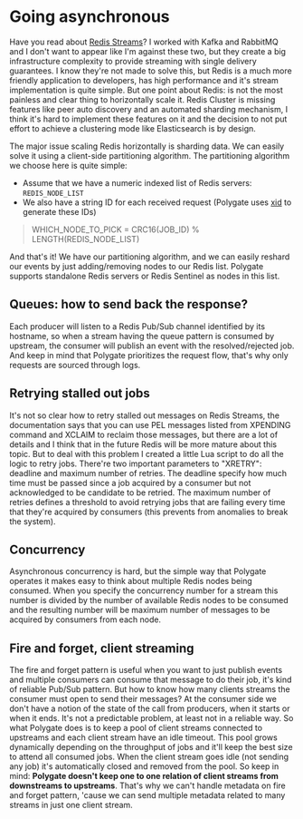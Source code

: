 # Going asynchronous

Have you read about [Redis Streams](https://redis.io/topics/streams-intro)? I worked with Kafka and RabbitMQ and I don't want to appear like I'm against these two, but they create a big infrastructure complexity to provide streaming with single delivery guarantees. I know they're not made to solve this, but Redis is a much more friendly application to developers, has high performance and it's stream implementation is quite simple. But one point about Redis: is not the most painless and clear thing to horizontally scale it. Redis Cluster is missing features like peer auto discovery and an automated sharding mechanism, I think it's hard to implement these features on it and the decision to not put effort to achieve a clustering mode like Elasticsearch is by design.

The major issue scaling Redis horizontally is sharding data. We can easily solve it using a client-side partitioning algorithm. The partitioning algorithm we choose here is quite simple:

* Assume that we have a numeric indexed list of Redis servers: `REDIS_NODE_LIST`
* We also have a string ID for each received request (Polygate uses [xid](https://github.com/rs/xid) to generate these IDs)

> WHICH_NODE_TO_PICK = CRC16(JOB_ID) % LENGTH(REDIS_NODE_LIST)

And that's it! We have our partitioning algorithm, and we can easily reshard our events by just adding/removing nodes to our Redis list. Polygate supports standalone Redis servers or Redis Sentinel as nodes in this list.

## Queues: how to send back the response?

Each producer will listen to a Redis Pub/Sub channel identified by its hostname, so when a stream having the queue pattern is consumed by upstream, the consumer will publish an event with the resolved/rejected job. And keep in mind that Polygate prioritizes the request flow, that's why only requests are sourced through logs.

## Retrying stalled out jobs

It's not so clear how to retry stalled out messages on Redis Streams, the documentation says that you can use PEL messages listed from XPENDING command and XCLAIM to reclaim those messages, but there are a lot of details and I think that in the future Redis will be more mature about this topic. But to deal with this problem I created a little Lua script to do all the logic to retry jobs. There're two important parameters to "XRETRY": deadline and maximum number of retries. The deadline specify how much time must be passed since a job acquired by a consumer but not acknowledged to be candidate to be retried. The maximum number of retries defines a threshold to avoid retrying jobs that are failing every time that they're acquired by consumers (this prevents from anomalies to break the system).

## Concurrency

Asynchronous concurrency is hard, but the simple way that Polygate operates it makes easy to think about multiple Redis nodes being consumed. When you specify the concurrency number for a stream this number is divided by the number of available Redis nodes to be consumed and the resulting number will be maximum number of messages to be acquired by consumers from each node.

## Fire and forget, client streaming

The fire and forget pattern is useful when you want to just publish events and multiple consumers can consume that message to do their job, it's kind of reliable Pub/Sub pattern. But how to know how many clients streams the consumer must open to send their messages? At the consumer side we don't have a notion of the state of the call from producers, when it starts or when it ends. It's not a predictable problem, at least not in a reliable way. So what Polygate does is to keep a pool of client streams connected to upstreams and each client stream have an idle timeout. This pool grows dynamically depending on the throughput of jobs and it'll keep the best size to attend all consumed jobs. When the client stream goes idle (not sending any job) it's automatically closed and removed from the pool. So keep in mind: **Polygate doesn't keep one to one relation of client streams from downstreams to upstreams**. That's why we can't handle metadata on fire and forget pattern, 'cause we can send multiple metadata related to many streams in just one client stream.